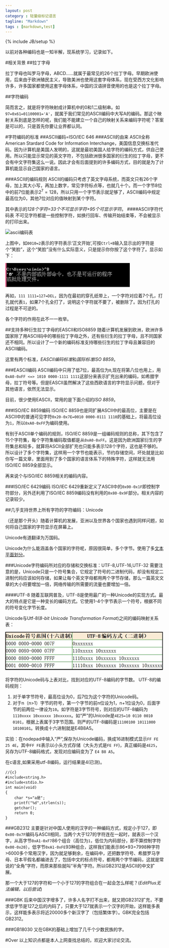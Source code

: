 ```yaml
---
layout: post
category : 轻量级标记语言
tagline: "Markdown"
tags : [markdown,test]
---
```

{% include JB/setup %}

以前对各种编码也是一知半解，现系统学习，记录如下。

#相关背景
##拉丁字母

拉丁字母也叫罗马字母，ABCD……就属于最常见的26个拉丁字母。早期欧洲使用，后来由于欧洲殖民主义，导致美洲也使用这套字母体系，现在受西方文化影响许多，许多国家都使用这套字母体系，中国的汉语拼音使用的也是这个拉丁字母。

##字符编码

简而言之，就是将字符映射成计算机中的0和1二级制串。如`97=0x61=01100001='A'`，就属于我们常见的ASCII编码中大写A的编码。那这个映射关系到底是怎样的呢，我们能不能建立一个自己的映射关系来编码字符呢？答案是可以的，只是首先你要让业界都认同。

#字符编码的标准
##ASCII编码=ISO/IEC 646
###ASCII的由来
ASCII全称American Stardard Code for Information Interchange，美国信息交换标准代码。因为计算机是美国人发明的，这就是最初美国人给字符的编码方式，供自己使用。所以只能显示常见的英文字符，不包括欧洲很多国家的衍生的拉丁字母，更不会有中文字符集这么一说。因此才会有后面提到的许多编码方式，目的就是为了计算机能显示自己国家的语言。

###ASCII的编码规则
ASCII的编码只考虑了英文字母系统，而英文只有26个字母，加上其大小写，再加上数字，常见字符标点等，也就几十个。而一个字节8位中的前7位能表示$2^7=128$，所以只用一个字节表示就足够了，ASCII编码中规定最高位为0，其他7位对应的值映射到某个字符。

其中表示的*128个字符=33个不可显示字符+95个可显示字符*。
####ASCII字符代码表
不可见字符都是一些控制字符，如换行回车、传输开始结束等，不会被显示的打印出来。

![ascii编码表](http://baike.baidu.com/picture/15482/15482/0/8759287a5e913f8b2e73b3a9?fr=lemma&ct=single#aid=0&pic=8759287a5e913f8b2e73b3a9)

上图中，如`0010=2`表示的字符表示‘正文开始’,可按`Ctrl+B`输入显示出的字符是个“笑脸”，这个“笑脸”没有什么实际意义，只是提示你你按了这个字符了。显示如下：

![ascii输入字符](/img/ascii输入字符.jpg)

再如，`111 1111=127=DEL`，因为在最初的穿孔纸带上，一个字符对应着7个孔，打孔就代表`1`，如果7个孔全打了，说明这个字符就不要了，被删除了。因为打孔的过程是不可逆的。

各个字符的作用在此不一一枚举。

##支持多种衍生拉丁字母的EASCII和ISO8859
随着计算机发展到欧洲，欧洲许多国家除了用ASCII码中的哪些拉丁字母之外，还有些衍生的拉丁字母，且不同国家还不相同。所以设计了一个新的编码标准支持哪些衍生的拉丁字母且兼容旧的ASCII编码。

这里有两个标准，*EASCII编码标准*和*国际标准ISO 8859*。

###EASCII编码
ASCII编码中只用了低7位，最高位为`0`,现在将第八位也用上，用`0xA0-0xFF <=> 1010 0000-1111 1111`这部分来表示扩充出来的编码，如希腊字母，拉丁符号等。但是EASCII虽然解决了这些西欧语言的字符显示问题，但对于其他语言，依然无法显示。

目前，很少使用EASCII，常用的是下面介绍的*ISO 8859*。

###ISO/IEC 8859编码
ISO/IEC 8859也是同扩展ASCII中的最高位，主要是在ASCII中的普通可见字符`0x20-0x7E=0010 0000-0111 1110`的基础上，将最高位设为`1`，所以`0xA0-0xFF`为编码使用。

有别于ASCII单个编码的规则，ISO/IEC 8859是一组编码规则的总称，其下包含了15个字符集，每个字符集编码取值都是从`0xA0-0xFF`。这是因为欧洲国家衍生的字符集总和较多，就算将ASCII全部扩充也只能多表示128个字符，这也是不够的。所以设计了多个字符集，这样用一个字节也能表示，节约存储空间，坏处就是比如你写一篇文章，里面用到了多个国家的语言体系下的特殊字符，这样就无法用ISO/IEC 8859全部显示。

再来说个与ISO/IEC 8859相关的编码内容。

###ISO/IEC 6429编码
ISO/IEC 6429重新定义了ASCII中的`0x00-0x1F`即控制字符部分，另外还利用了ISO/IEC 8859编码没有利用的`0x80-0x9F`部分。相关内容的记录较少。

##几乎支持世界上所有字符的字符编码：Unicode

（还是那个开头）随着计算机的发展，亚洲以及世界各个国家也遇到同样问题，如何将自己国家的字符显示在屏幕上。

Unicode有道翻译为万国码。

Unicode为什么能涵盖各个国家的字符呢，原因很简单，多个字节。使用了多[文本平面划分](http://baike.baidu.com/view/628163.htm)。

###Unicode字符编码所对应的存储和交换标准：UTF-8,UTF-16,UTF-32
需要注意的是，Unicode只是一个符号集合，它规定了符号的二进制代码，却没有规定二进制代码应该如何存储，如果让每个英文字母都用两个字节存储，那么一篇英文文章的大小将要增加一倍，网络传输的所需要的流量也要增加一倍。

####UTF-8
随着互联网普及，UTF-8是使用最广的一种Unicode的实现方式。最大的特点是它是一种变长的编码方式。它使用1-4个字节表示一个符号，根据不同的符号变化字节长度。

Unicode与Utf-8(*8-bit Unicode Transformation Format*)之间的编码映射关系表：

![映射表](/img/unicode-utf-8.jpg)

将字符的Unicode码与上表对比，找到对应的UTF-8编码的字节数。
UTF-8的编码规则：
	
1. 对于单字节符号，最高位设为0，后7位为这个字符的Unicode码。
2. 对于n（n>1）字节的符号，第一个字节的前n位设为1，n+1位设为0，后面字节的前两位一律设为`10`。如字符是3字节符号，则对应的UTF-8编码为`1110xxxx 10xxxxxx 10xxxxxx`。如“严”的Unicode是`4E25=10 0110 0010 0101`，根据上表属于3字节范围。则严的UTF-8编码是`11100100 10111000 10100101`。转换成十六进制就是E4B8A5。

实验：在nodepad中输入“严”,保存为Unicode编码，换成16进制模式显示`FF FE 25 4E`，其中`FF FE`表示以小头方式存储（大头方式是`FE FF`)，真正编码是`4E25`，另存为UTF-8编码格式，发现对应编码变为了
`E4 B8 A5`。

在c语言,如果采用utf-8编码，运行结果是4(已测)。

	//{c}
	#include<string.h>
	#include<stdio.h>
	int main(void)
	{
		char *s="a是";
		printf("%d",strlen(s));
		getchar();
		return 0;
	}

###GB2312
主要是针对中国人使用的汉字的一种编码方式，规定小于127，即`0x00-0x7F`编码与ASCII相同，当两个大于127的字符连在一起时，就表示一个汉字，从高字节`0xA1-0xF7`86个组合（高位为`1`，低位为内码部分，即不算控制字符`0x00-0x20`），低字节`0xA1-0xFE`93种组合，这样我们能表示86\*93=7998种字符>6000多个常用汉字，因为就足够剩余，在编码中，还把数学符号、希腊罗马字母、日本平假名都编进去了，包括中文的标点符号，都用两个字节编码，这就是常说的“全角”字符，而原来那些就叫“半角”字符。所以GB2312是ASCII的中文扩展。

那一个大于127的字符和一个小于127的字符组合在一起会怎么样呢？(*EditPlus无法编辑，以后尝试*)

###GBK
后来中国汉字增多了，许多人名字打不出来，就又把GB2312扩充，不要求低字节是127之后的内码了，只要大于127就表示一个汉字的开始，这样能多表示，这样能多表示将近20000多个新汉字了（包括繁体字）。GBK完全包括GB2312。

###GB18030
又在GBK的基础上增加了几千个少数民族的字。

#Over
以上知识点都是本人上网查找总结的，欢迎大家讨论交流。